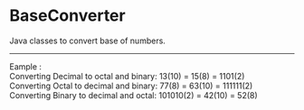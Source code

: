 # BaseConverter
Java classes to convert base of numbers.
<hr> <p>Eample : <br>
Converting Decimal to octal and binary:
13(10) = 15(8) = 1101(2)<br>
Converting Octal to decimal and binary:
77(8) = 63(10) = 111111(2)<br>
Converting Binary to decimal and octal:
101010(2) = 42(10) = 52(8) </p>
